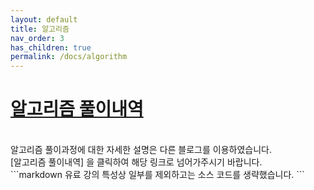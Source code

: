 ```yaml
---
layout: default
title: 알고리즘
nav_order: 3
has_children: true
permalink: /docs/algorithm
---
```

# [알고리즘 풀이내역](https://silverji.tistory.com/category/%EC%95%8C%EA%B3%A0%EB%A6%AC%EC%A6%98)
<br>

<div class="code-example" markdown="1">
알고리즘 풀이과정에 대한 자세한 설명은 다른 블로그를 이용하였습니다.<br>
[알고리즘 풀이내역] 을 클릭하여 해당 링크로 넘어가주시기 바랍니다.
</div>
```markdown
유료 강의 특성상 일부를 제외하고는 소스 코드를 생략했습니다.
```
